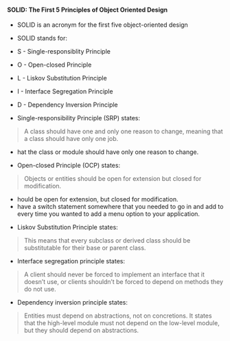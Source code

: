 #### SOLID: The First 5 Principles of Object Oriented Design

- SOLID is an acronym for the first five object-oriented design

* SOLID stands for:

- S - Single-responsiblity Principle
- O - Open-closed Principle
- L - Liskov Substitution Principle
- I - Interface Segregation Principle
- D - Dependency Inversion Principle

- Single-responsibility Principle (SRP) states:
> A class should have one and only one reason to change, meaning that a class should have only one job.
* hat the class or module should have only one reason to change.


- Open-closed Principle (OCP) states:
> Objects or entities should be open for extension but closed for modification.
* hould be open for extension, but closed for modification.
*  have a switch statement somewhere that you needed to go in and add to every time you wanted to add a menu option to your application.


- Liskov Substitution Principle states:
> This means that every subclass or derived class should be substitutable for their base or parent class.

- Interface segregation principle states:
> A client should never be forced to implement an interface that it doesn’t use, or clients shouldn’t be forced to depend on methods they do not use.

- Dependency inversion principle states:
> Entities must depend on abstractions, not on concretions. It states that the high-level module must not depend on the low-level module, but they should depend on abstractions.

